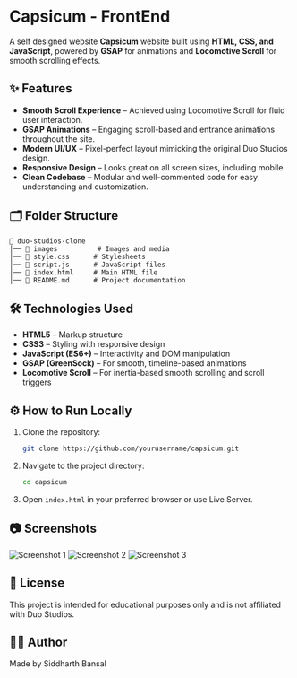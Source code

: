 # Capsicum - FrontEnd

A self designed website **Capsicum** website built using **HTML, CSS, and JavaScript**, powered by **GSAP** for animations and **Locomotive Scroll** for smooth scrolling effects.

## ✨ Features

- **Smooth Scroll Experience** – Achieved using Locomotive Scroll for fluid user interaction.
- **GSAP Animations** – Engaging scroll-based and entrance animations throughout the site.
- **Modern UI/UX** – Pixel-perfect layout mimicking the original Duo Studios design.
- **Responsive Design** – Looks great on all screen sizes, including mobile.
- **Clean Codebase** – Modular and well-commented code for easy understanding and customization.

## 🗂️ Folder Structure

```
📁 duo-studios-clone
│── 📁 images          # Images and media
│── 📄 style.css      # Stylesheets
│── 📄 script.js      # JavaScript files
│── 📄 index.html     # Main HTML file
│── 📄 README.md      # Project documentation
```

## 🛠️ Technologies Used

- **HTML5** – Markup structure
- **CSS3** – Styling with responsive design
- **JavaScript (ES6+)** – Interactivity and DOM manipulation
- **GSAP (GreenSock)** – For smooth, timeline-based animations
- **Locomotive Scroll** – For inertia-based smooth scrolling and scroll triggers

## ⚙️ How to Run Locally

1. Clone the repository:
   ```bash
   git clone https://github.com/yourusername/capsicum.git
   ```
2. Navigate to the project directory:
   ```bash
   cd capsicum
   ```
3. Open `index.html` in your preferred browser or use Live Server.

## 📷 Screenshots
<img src="images/Screenshot1.png" alt="Screenshot 1">
<img src="images/Screenshot2.png" alt="Screenshot 2">
<img src="images/Screenshot3.png" alt="Screenshot 3">

## 📄 License

This project is intended for educational purposes only and is not affiliated with Duo Studios.

## 👨‍💻 Author

Made by Siddharth Bansal

